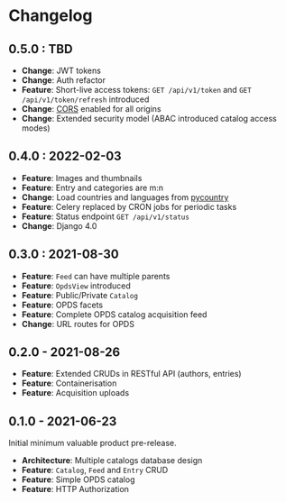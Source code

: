 # Changelog

## 0.5.0 : TBD

- **Change**: JWT tokens
- **Change**: Auth refactor
- **Feature**: Short-live access tokens: `GET /api/v1/token` and `GET /api/v1/token/refresh` introduced
- **Change**: [CORS](https://developer.mozilla.org/en-US/docs/Web/HTTP/CORS) enabled for all origins
- **Change**: Extended security model (ABAC introduced catalog access modes)

## 0.4.0 : 2022-02-03

- **Feature**: Images and thumbnails
- **Feature**: Entry and categories are m:n
- **Change**: Load countries and languages from [pycountry](https://github.com/flyingcircusio/pycountry)
- **Feature**: Celery replaced by CRON jobs for periodic tasks
- **Feature**: Status endpoint `GET /api/v1/status`
- **Change**: Django 4.0

## 0.3.0 : 2021-08-30

- **Feature**: `Feed` can have multiple parents
- **Feature**: `OpdsView` introduced
- **Feature**: Public/Private `Catalog`
- **Feature**: OPDS facets
- **Feature**: Complete OPDS catalog acquisition feed
- **Change**: URL routes for OPDS

## 0.2.0 - 2021-08-26

- **Feature**: Extended CRUDs in RESTful API (authors, entries)
- **Feature**: Containerisation
- **Feature**: Acquisition uploads

## 0.1.0 - 2021-06-23

Initial minimum valuable product pre-release.

- **Architecture**: Multiple catalogs database design
- **Feature**: `Catalog`, `Feed` and `Entry` CRUD
- **Feature**: Simple OPDS catalog
- **Feature**: HTTP Authorization
